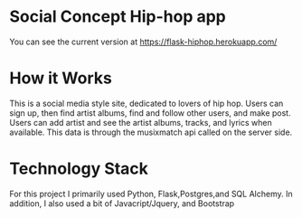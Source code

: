 # Social Concept Hip-hop app


You can see the current version at https://flask-hiphop.herokuapp.com/

# How it Works
This is a social media style site, dedicated to lovers of hip hop. Users can sign up, then find artist albums, find and follow other users, and make post. Users can add artist and see the artist albums, tracks, and lyrics when available. This data is through the musixmatch api called on the server side.

# Technology Stack
For this project I primarily used Python, Flask,Postgres,and  SQL Alchemy. In addition, I also used a bit of Javacript/Jquery, and Bootstrap 

